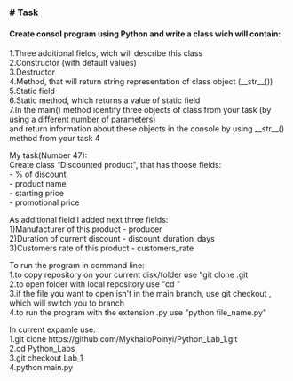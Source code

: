 <h3># Task</h3>
<H4>Create consol program using Python and write a class <Task_Name> wich will contain:</H4>

<p>1.Three additional fields, wich will describe this class<br>
2.Constructor (with default values)<br>
3.Destructor<br>
4.Method, that will return string representation of class object (__str__())<br>
5.Static field<br>
6.Static method, which returns a value of static field<br>
7.In the main() method identify three objects of class from your task (by using a different number of parameters) <br>
and return information about these objects in the console by using __str__() method from your task 4</p>

<p>My task(Number 47):<br>
Create class “Discounted product", that has thoose fields:<br>
- % of discount<br>
- product name<br>
- starting price<br>
- promotional price</p>

<p>As additional field I added next three fields:<br>
1)Manufacturer of this product - producer <br>
2)Duration of current discount - discount_duration_days<br>
3)Customers rate of this product - customers_rate</p>

<p>To run the program in command line:<br>
1.to copy repository on your current disk/folder use "git clone <address_of_repository>.git<br>
2.to open folder with local repository use "cd <repository_name>"<br>
3.if the file you want to open isn't in the main branch, use git checkout <branch_name>, which will switch you to <branch_name> branch <br>
4.to run the program with the extension .py use "python file_name.py"</p>

<p>In current expamle use: <br>
1.git clone https://github.com/MykhailoPolnyi/Python_Lab_1.git<br>
2.cd Python_Labs<br>
3.git checkout Lab_1<br>
4.python main.py</p>